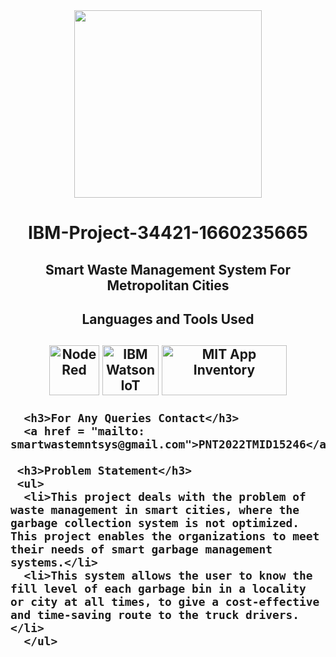 <div id="header" align="center">
  <img src="https://upload.wikimedia.org/wikipedia/commons/5/51/IBM_logo.svg" width="300"/>
</div>

<html>
  <body>
    <h1 align="center">IBM-Project-34421-1660235665</h1>
    <h2 align="center">Smart Waste Management System For Metropolitan Cities</h2>
    <h2 align="center">Languages and Tools Used<h2>
     <div align="center">
        <img src="https://nodered.org/about/resources/media/node-red-icon-2.png" title="Node Red" alt="Node Red" width="80" height="80"/>
        <img src="https://upload.wikimedia.org/wikipedia/en/0/00/IBM_Watson_Logo_2017.png" title="IBM Watson IoT " alt="IBM Watson IoT" width="90" height="80"/>
        <img src="https://appinventor.mit.edu/images/logo.png" title="MIT App Inventory" alt="MIT App Inventory" width="200" height="80"/>
     </div>
      
      <h3>For Any Queries Contact</h3>
      <a href = "mailto: smartwastemntsys@gmail.com">PNT2022TMID15246</a>
      
     <h3>Problem Statement</h3>
     <ul>
      <li>This project deals with the problem of waste management in smart cities, where the garbage collection system is not optimized. This project enables the organizations to meet their needs of smart garbage management systems.</li>
      <li>This system allows the user to know the fill level of each garbage bin in a locality or city at all times, to give a cost-effective and time-saving route to the truck drivers.</li>
      </ul>
      
      
  </body>
</html>
